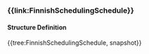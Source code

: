 ### {{link:FinnishSchedulingSchedule}} 

#### Structure Definition

{{tree:FinnishSchedulingSchedule, snapshot}}

